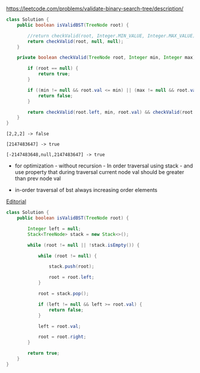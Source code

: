 https://leetcode.com/problems/validate-binary-search-tree/description/

```java
class Solution {
    public boolean isValidBST(TreeNode root) {

        //return checkValid(root, Integer.MIN_VALUE, Integer.MAX_VALUE);
        return checkValid(root, null, null);
    }

    private boolean checkValid(TreeNode root, Integer min, Integer max) {

        if (root == null) {
            return true;
        }

        if ((min != null && root.val <= min) || (max != null && root.val >= max)) {
            return false;
        }

        return checkValid(root.left, min, root.val) && checkValid(root.right, root.val, max);
    }
}
```

```
[2,2,2] -> false

[2147483647] -> true

[-2147483648,null,2147483647] -> true
```

*  for optimization - without recursion - In order traversal using stack - and use property that during traversal current node val should be greater than prev node val

- in-order traversal of bst always increasing order elements

[Editorial](https://www.geeksforgeeks.org/a-program-to-check-if-a-binary-tree-is-bst-or-not/)


```java
class Solution {
    public boolean isValidBST(TreeNode root) {

        Integer left = null;
        Stack<TreeNode> stack = new Stack<>();

        while (root != null || !stack.isEmpty()) {

            while (root != null) {

                stack.push(root);

                root = root.left;
            }

            root = stack.pop();

            if (left != null && left >= root.val) {
                return false;
            }

            left = root.val;

            root = root.right;
        }

        return true;
    }
}
```